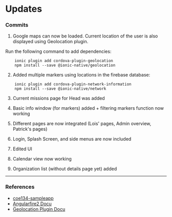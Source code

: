 # Updates

### Commits

1) Google maps can now be loaded. Current location of the user is also displayed using Geolocation plugin.

Run the following command to add dependencies:

```
    ionic plugin add cordova-plugin-geolocation
    npm install --save @ionic-native/geolocation	
```

2) Added multiple markers using locations in the firebase database:

```
    ionic plugin add cordova-plugin-network-information
    npm install --save @ionic-native/network
```

3) Current missions page for Head was added

4) Basic info window (for markers) added + filtering markers function now working

5) Different pages are now integrated (Lois' pages, Admin overview, Patrick's pages)

6) Login, Splash Screen, and side menus are now included

7) Edited UI

8) Calendar view now working

9) Organization list (without details page yet) added

---

### References

* [coe134-sampleapp](https://gitlab.com/agustin.johnpatrick/coe134-sampleapp/tree/firebase)
* [Angularfire2 Docu](https://github.com/angular/angularfire2)
* [Geolocation Plugin Docu](https://github.com/apache/cordova-plugin-geolocation)